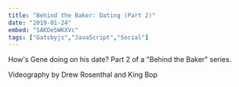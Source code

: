 ```yaml
---
title: "Behind the Baker: Dating (Part 2)"
date: "2019-01-24"
embed: "SAKDe5WKXVc"
tags: ["Gatsbyjs","JavaScript","Social"]
---
```


How's Gene doing on his date? Part 2 of a "Behind the Baker" series.

Videography by Drew Rosenthal and King Bop